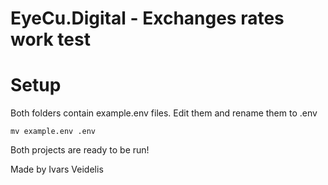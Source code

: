 # EyeCu.Digital - Exchanges rates work test

# Setup
Both folders contain example.env files. Edit them and rename them to .env
```
mv example.env .env
```
Both projects are ready to be run!

Made by Ivars Veidelis